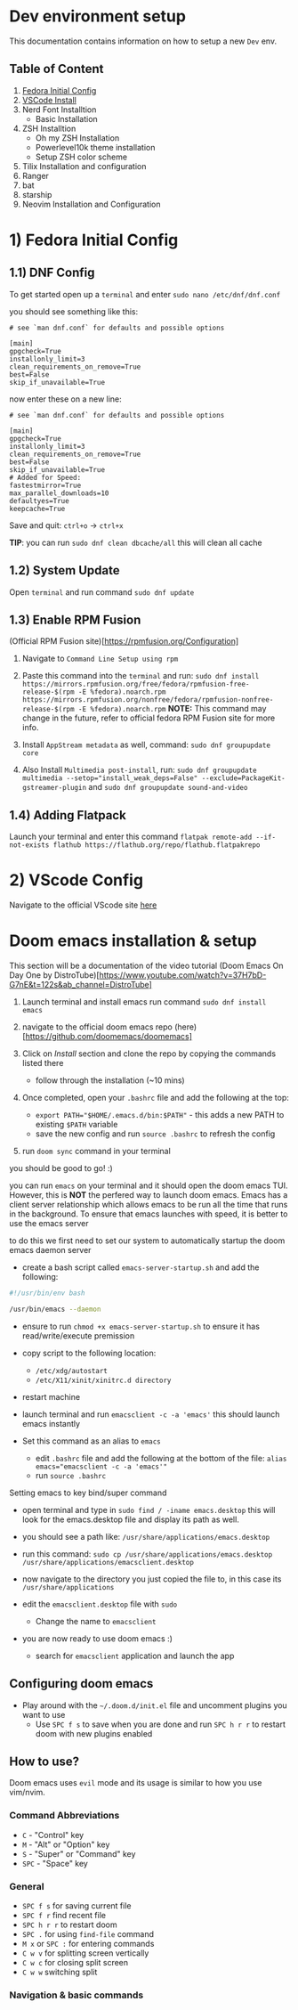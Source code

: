 # Dev environment setup

This documentation contains information on how to setup a new `Dev` env.



## Table of Content

1. [Fedora Initial Config](#1-fedora-initial-config)
2. [VSCode Install](#2-vscode-config)
3. Nerd Font Installtion
	- Basic Installation
9. ZSH Installtion
	- Oh my ZSH Installation
	- Powerlevel10k theme installation
	- Setup ZSH color scheme
10. Tilix Installation and configuration
11. Ranger
12. bat
13. starship
14. Neovim Installation and Configuration


# 1) Fedora Initial Config

## 1.1) DNF Config

To get started open up a `terminal` and enter `sudo nano /etc/dnf/dnf.conf`

you should see something like this:
```
# see `man dnf.conf` for defaults and possible options

[main]
gpgcheck=True
installonly_limit=3
clean_requirements_on_remove=True
best=False
skip_if_unavailable=True
```

now enter these on a new line:

```
# see `man dnf.conf` for defaults and possible options

[main]
gpgcheck=True
installonly_limit=3
clean_requirements_on_remove=True
best=False
skip_if_unavailable=True
# Added for Speed:
fastestmirror=True
max_parallel_downloads=10
defaultyes=True
keepcache=True
```

Save and quit: `ctrl+o` -> `ctrl+x`

**TIP**: you can run `sudo dnf clean dbcache/all` this will clean all cache



## 1.2) System Update


Open `terminal` and run command `sudo dnf update`


## 1.3) Enable RPM Fusion

(Official RPM Fusion site)[https://rpmfusion.org/Configuration]

1. Navigate to `Command Line Setup using rpm`

2. Paste this command into the `terminal` and run:
 `sudo dnf install https://mirrors.rpmfusion.org/free/fedora/rpmfusion-free-release-$(rpm -E %fedora).noarch.rpm https://mirrors.rpmfusion.org/nonfree/fedora/rpmfusion-nonfree-release-$(rpm -E %fedora).noarch.rpm`
**NOTE:** This command may change in the future, refer to official fedora RPM Fusion site for more info.

3. Install `AppStream metadata` as well, command:
`sudo dnf groupupdate core`

4. Also Install `Multimedia post-install`, run:
`sudo dnf groupupdate multimedia --setop="install_weak_deps=False" --exclude=PackageKit-gstreamer-plugin`
and 
`sudo dnf groupupdate sound-and-video`


## 1.4) Adding Flatpack

Launch your terminal and enter this command `flatpak remote-add --if-not-exists flathub https://flathub.org/repo/flathub.flatpakrepo`

# 2) VScode Config

Navigate to the official VScode site [here](https://code.visualstudio.com/docs/setup/linux)



# Doom emacs installation & setup

This section will be a documentation of the video tutorial (Doom Emacs On Day One by DistroTube)[https://www.youtube.com/watch?v=37H7bD-G7nE&t=122s&ab_channel=DistroTube]

1. Launch terminal and install emacs run command `sudo dnf install emacs`

2. navigate to the official doom emacs repo (here)[https://github.com/doomemacs/doomemacs]

3. Click on *Install* section and clone the repo by copying the commands listed there
	- follow through the installation (~10 mins)

4. Once completed, open your `.bashrc` file and add the following at the top:
	- `export PATH="$HOME/.emacs.d/bin:$PATH"` - this adds a new PATH to existing `$PATH` variable
	- save the new config and run `source .bashrc` to refresh the config

5. run `doom sync` command in your terminal

you should be good to go! :)

you can run `emacs` on your terminal and it should open the doom emacs TUI. 
However, this is **NOT** the perfered way to launch doom emacs. Emacs has a client server relationship which allows emacs to be run all the time that runs in the background. To ensure that emacs launches with speed, it is better to use the emacs server

to do this we first need to set our system to automatically startup the doom emacs daemon server
- create a bash script called `emacs-server-startup.sh` and add the following:

```bash
#!/usr/bin/env bash

/usr/bin/emacs --daemon
```

- ensure to run `chmod +x emacs-server-startup.sh` to ensure it has read/write/execute premission

- copy script to the following location:
	- `/etc/xdg/autostart`
	- `/etc/X11/xinit/xinitrc.d directory`

- restart machine

- launch terminal and run `emacsclient -c -a 'emacs'` this should launch emacs instantly

- Set this command as an alias to `emacs`
	- edit `.bashrc` file and add the following at the bottom of the file: `alias emacs="emacsclient -c -a 'emacs'"`
	- run `source .bashrc`


Setting emacs to key bind/super command

- open terminal and type in `sudo find / -iname emacs.desktop`
this will look for the emacs.desktop file and display its path as well.

- you should see a path like: `/usr/share/applications/emacs.desktop`

- run this command: `sudo cp /usr/share/applications/emacs.desktop /usr/share/applications/emacsclient.desktop`

- now navigate to the directory you just copied the file to, in this case its `/usr/share/applications`

- edit the `emacsclient.desktop` file with `sudo`
	- Change the name to `emacsclient`

- you are now ready to use doom emacs :)
	- search for `emacsclient` application and launch the app

## Configuring doom emacs

 - Play around with the `~/.doom.d/init.el` file and uncomment plugins you want to use
	-  Use `SPC f s` to save when you are done and run `SPC h r r` to restart doom with new plugins enabled

## How to use?

Doom emacs uses `evil` mode and its usage is similar to how you use vim/nvim.

### Command Abbreviations

- `C` - "Control" key
- `M` - "Alt" or "Option" key
- `S` - "Super" or "Command" key
- `SPC` - "Space" key

### General

- `SPC f s` for saving current file
- `SPC f r` find recent file
- `SPC h r r` to restart doom
- `SPC .` for using `find-file` command
- `M x` or `SPC :` for entering commands
- `C w v` for splitting screen vertically
- `C w c` for closing split screen
- `C w w` switching split

### Navigation & basic commands










 
